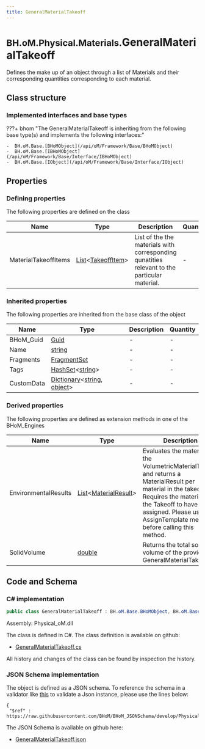 ```yaml
---
title: GeneralMaterialTakeoff
---
```


# <small>BH.oM.Physical.Materials.</small>**GeneralMaterialTakeoff**

Defines the make up of an object through a list of Materials and their corresponding quantities corresponding to each material.

## Class structure

### Implemented interfaces and base types

???+ bhom "The GeneralMaterialTakeoff is inheriting from the following base type(s) and implements the following interfaces:"

    -  BH.oM.Base.[BHoMObject](/api/oM/Framework/Base/BHoMObject)
    -  BH.oM.Base.[IBHoMObject](/api/oM/Framework/Base/Interface/IBHoMObject)
    -  BH.oM.Base.[IObject](/api/oM/Framework/Base/Interface/IObject)


## Properties



### Defining properties

The following properties are defined on the class

| Name             | Type             | Description      | Quantity         |
|------------------|------------------|------------------|------------------|
| MaterialTakeoffItems | [List](https://learn.microsoft.com/en-us/dotnet/api/System.Collections.Generic.List-1?view=netstandard-2.0)&lt;[TakeoffItem](/api/oM/Physical/Physical/Materials/TakeoffItem)&gt; | List of the the materials with corresponding qunatities relevant to the particular material. | - |


### Inherited properties
The following properties are inherited from the base class of the object

| Name             | Type             | Description      | Quantity         |
|------------------|------------------|------------------|------------------|
| BHoM_Guid | [Guid](https://learn.microsoft.com/en-us/dotnet/api/System.Guid?view=netstandard-2.0) | - | - |
| Name | [string](https://learn.microsoft.com/en-us/dotnet/api/System.String?view=netstandard-2.0) | - | - |
| Fragments | [FragmentSet](/api/oM/Framework/Base/FragmentSet) | - | - |
| Tags | [HashSet](https://learn.microsoft.com/en-us/dotnet/api/System.Collections.Generic.HashSet-1?view=netstandard-2.0)&lt;[string](https://learn.microsoft.com/en-us/dotnet/api/System.String?view=netstandard-2.0)&gt; | - | - |
| CustomData | [Dictionary](https://learn.microsoft.com/en-us/dotnet/api/System.Collections.Generic.Dictionary-2?view=netstandard-2.0)&lt;[string](https://learn.microsoft.com/en-us/dotnet/api/System.String?view=netstandard-2.0), [object](https://learn.microsoft.com/en-us/dotnet/api/System.Object?view=netstandard-2.0)&gt; | - | - |


### Derived properties

The following properties are defined as extension methods in one of the BHoM_Engines

| Name             | Type             | Description      | Quantity         | Engine           |
|------------------|------------------|------------------|------------------|------------------|
| EnvironmentalResults | [List](https://learn.microsoft.com/en-us/dotnet/api/System.Collections.Generic.List-1?view=netstandard-2.0)&lt;[MaterialResult](/api/oM/Analytical/LifeCycleAssessment/Results/MaterialResults/MaterialResult)&gt; | Evaluates the materials in the VolumetricMaterialTakeoff and returns a MaterialResult per material in the takeoff. Requires the materials in the Takeoff to have EPDs assigned. Please use the AssignTemplate methods before calling this method. | - | LifeCycleAssessment_Engine |
| SolidVolume | [double](https://learn.microsoft.com/en-us/dotnet/api/System.Double?view=netstandard-2.0) | Returns the total solid volume of the provided GeneralMaterialTakeoff. | [Volume](/api/oM/Dimensional/Quantities/Attributes/Volume) [m³] | Matter_Engine |


## Code and Schema

### C# implementation

``` C# title="C#"
public class GeneralMaterialTakeoff : BH.oM.Base.BHoMObject, BH.oM.Base.IBHoMObject, BH.oM.Base.IObject
```

Assembly: Physical_oM.dll

The class is defined in C#. The class definition is available on github:

- [GeneralMaterialTakeoff.cs](https://github.com/BHoM/BHoM/blob/develop/Physical_oM/Materials\GeneralMaterialTakeoff.cs)

All history and changes of the class can be found by inspection the history.
### JSON Schema implementation

The object is defined as a JSON schema. To reference the schema in a validator like [this](https://www.jsonschemavalidator.net/) to validate a Json instance, please use the lines below:

``` { .json .copy .select } title="JSON Schema"
{
 "$ref" : https://raw.githubusercontent.com/BHoM/BHoM_JSONSchema/develop/Physical_oM/Materials/GeneralMaterialTakeoff.json}
```

The JSON Schema is available on github here:

- [GeneralMaterialTakeoff.json](https://github.com/BHoM/BHoM_JSONSchema/blob/develop/Physical_oM/Materials/GeneralMaterialTakeoff.json)
